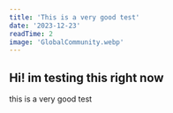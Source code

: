 ```yaml
---
title: 'This is a very good test'
date: '2023-12-23'
readTime: 2
image: 'GlobalCommunity.webp'
---
```


## Hi! im testing this right now

this is a very good test
